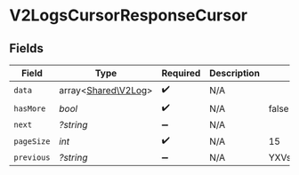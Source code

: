 # V2LogsCursorResponseCursor


## Fields

| Field                                               | Type                                                | Required                                            | Description                                         | Example                                             |
| --------------------------------------------------- | --------------------------------------------------- | --------------------------------------------------- | --------------------------------------------------- | --------------------------------------------------- |
| `data`                                              | array<[Shared\V2Log](../../Models/Shared/V2Log.md)> | :heavy_check_mark:                                  | N/A                                                 |                                                     |
| `hasMore`                                           | *bool*                                              | :heavy_check_mark:                                  | N/A                                                 | false                                               |
| `next`                                              | *?string*                                           | :heavy_minus_sign:                                  | N/A                                                 |                                                     |
| `pageSize`                                          | *int*                                               | :heavy_check_mark:                                  | N/A                                                 | 15                                                  |
| `previous`                                          | *?string*                                           | :heavy_minus_sign:                                  | N/A                                                 | YXVsdCBhbmQgYSBtYXhpbXVtIG1heF9yZXN1bHRzLol=        |